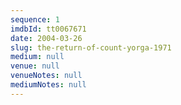 ```yaml
---
sequence: 1
imdbId: tt0067671
date: 2004-03-26
slug: the-return-of-count-yorga-1971
medium: null
venue: null
venueNotes: null
mediumNotes: null
---
```


